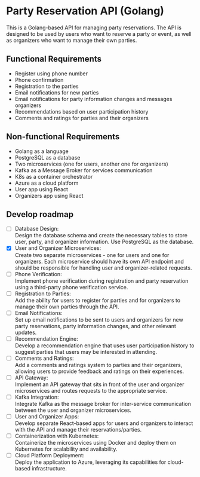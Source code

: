 # Party Reservation API (Golang)

This is a Golang-based API for managing party reservations. The API is designed to be used by users who want to reserve a party or event, as well as organizers who want to manage their own parties.

## Functional Requirements

- Register using phone number
- Phone confirmation
- Registration to the parties
- Email notifications for new parties
- Email notifications for party information changes and messages organizers
- Recommendations based on user participation history
- Comments and ratings for parties and their organizers

## Non-functional Requirements

- Golang as a language
- PostgreSQL as a database
- Two microservices (one for users, another one for organizers)
- Kafka as a Message Broker for services communication
- K8s as a container orchestrator
- Azure as a cloud platform
- User app using React
- Organizers app using React


## Develop roadmap

- [ ] Database Design: 
<br />Design the database schema and create the necessary tables to store user, party, and organizer information. Use PostgreSQL as the database.
- [x] User and Organizer Microservices:
<br />Create two separate microservices - one for users and one for organizers. Each microservice should have its own API endpoint and should be responsible for handling user and organizer-related requests.
- [ ] Phone Verification:
<br />Implement phone verification during registration and party reservation using a third-party phone verification service.
- [ ] Registration to Parties:
<br />Add the ability for users to register for parties and for organizers to manage their own parties through the API.
- [ ] Email Notifications:
<br />Set up email notifications to be sent to users and organizers for new party reservations, party information changes, and other relevant updates.
- [ ] Recommendation Engine:
<br />Develop a recommendation engine that uses user participation history to suggest parties that users may be interested in attending.
- [ ] Comments and Ratings:
<br />Add a comments and ratings system to parties and their organizers, allowing users to provide feedback and ratings on their experiences.
- [ ] API Gateway:
<br />Implement an API gateway that sits in front of the user and organizer microservices and routes requests to the appropriate service.
- [ ] Kafka Integration:
<br />Integrate Kafka as the message broker for inter-service communication between the user and organizer microservices.
- [ ] User and Organizer Apps:
<br />Develop separate React-based apps for users and organizers to interact with the API and manage their reservations/parties.
- [ ] Containerization with Kubernetes:
<br />Containerize the microservices using Docker and deploy them on Kubernetes for scalability and availability.
- [ ] Cloud Platform Deployment:
<br />Deploy the application to Azure, leveraging its capabilities for cloud-based infrastructure.
